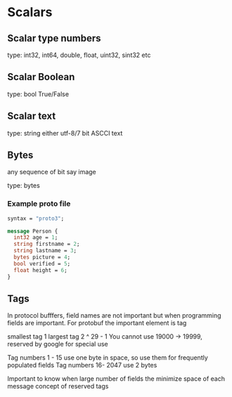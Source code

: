 # Scalars

## Scalar type numbers

type: int32, int64, double, float, uint32, sint32 etc


## Scalar Boolean

type: bool
True/False

## Scalar text

type: string
either utf-8/7 bit ASCCI text


## Bytes

any sequence of bit say image

type: bytes

### Example proto file

```proto
syntax = "proto3";

message Person {
  int32 age = 1;
  string firstname = 2;
  string lastname = 3;
  bytes picture = 4;
  bool verified = 5;
  float height = 6;
}
```

## Tags

In protocol bufffers, field names are not important but when programming fields are important. For protobuf the important element is tag

smallest tag 1
largest tag 2 ^ 29 - 1
You cannot use 19000 -> 19999, reserved by google for special use

Tag numbers 1 -  15 use one byte in space, so use them for frequently populated fields
Tag numbers 16- 2047 use 2 bytes

Important to know when large number of fields the minimize space of each message
concept of reserved tags
